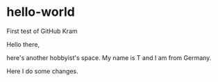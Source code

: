 # hello-world
First test of GitHub Kram

Hello there,

here's another hobbyist's space.
My name is T and I am from Germany.

Here I do some changes.


